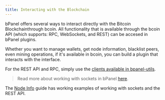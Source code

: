 ```yaml
---
title: Interacting with the Blockchain
---
```

bPanel offers several ways to interact directly with the Bitcoin Blockchainthrough bcoin. All functionality that is available through the bcoin API (which supports: RPC, WebSockets, and REST) can be accesed in bPanel plugins.

Whether you want to manage wallets, get node information, blacklist peers, even mining operations, if it's available in bcoin, you can build a plugin that interacts with the interface.

For the REST API and RPC, simply use the [clients available in bpanel-utils](/docs/api_bpanel_utils.html#Clients).
>Read more about working with sockets in bPanel [here](/docs/api_sockets.html).

The [Node Info](/docs/node_info.html) guide has working examples of working with sockets and the REST API.
